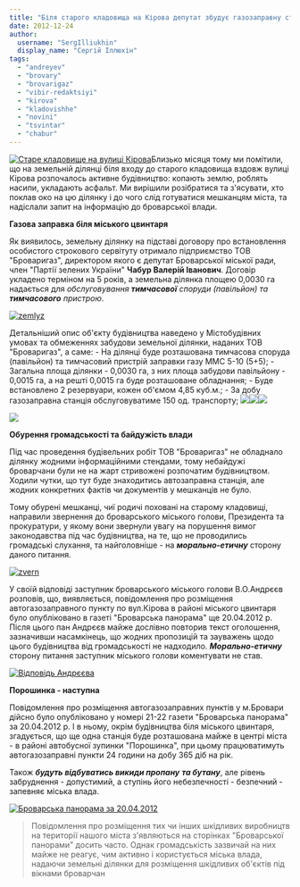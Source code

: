 ```yaml
---
title: "Біля старого кладовища на Кірова депутат збудує газозаправну станцію"
date: 2012-12-24
author: 
  username: "SergIlliukhin"
  display_name: "Сергій Іллюхін"
tags: 
  - "andreyev"
  - "brovary"
  - "brovarigaz"
  - "vibir-redaktsiyi"
  - "kirova"
  - "kladovishhe"
  - "novini"
  - "tsvintar"
  - "chabur"
---
```


[![](https://mpz.brovary.org/wp-content/uploads/2012/12/DSC_1625.jpg "Старе кладовище на вулиці Кірова")](https://mpz.brovary.org/wp-content/uploads/2012/12/DSC_1625.jpg)Близько місяця тому ми помітили, що на земельній ділянці біля входу до старого кладовища вздовж вулиці Кірова розпочалось активне будівництво: копають землю, роблять насипи, укладають асфальт. Ми вирішили розібратися та з'ясувати, хто поклав око на цю ділянку і до чого слід готуватися мешканцям міста, та надіслали запит на інформацію до броварської влади.

**Газова заправка біля міського цвинтаря**

Як виявилось, земельну ділянку на підставі договору про встановлення особистого строкового сервітуту отримало підприємство ТОВ "Броваригаз", директором якого є депутат Броварської міської ради, член "Партії зелених України" **Чабур Валерій Іванович**. Договір укладено терміном на 5 років, а земельна ділянка площею 0,0030 га надається для _обслуговування **тимчасової** споруди (павільйон) та **тимчасового** пристрою_.

[![](https://mpz.brovary.org/wp-content/uploads/2012/12/zemlyz.jpg "zemlyz")](https://mpz.brovary.org/wp-content/uploads/2012/12/zemlyz.jpg)

Детальніший опис об'єкту будівництва наведено у Містобудівних умовах та обмеженнях забудови земельної ділянки, наданих ТОВ "Броваригаз", а саме: - На ділянці буде розташована тимчасова споруда (павільйон) та тимчасовий пристрій заправки газу ММС 5-10 (5+5); - Загальна площа ділянки - 0,0030 га, з них площа забудови павільйону - 0,0015 га, а на решті 0,0015 га буде розташоване обладнання; - Буде встановлено 2 резервуари, кожен об'ємом 4,85 куб.м.; - За добу газозаправна станція обслуговуватиме 150 од. транспорту; [![](https://mpz.brovary.org/wp-content/uploads/2012/12/pg1.png)](https://mpz.brovary.org/wp-content/uploads/2012/12/pg1.png)[![](https://mpz.brovary.org/wp-content/uploads/2012/12/pg2.png)](https://mpz.brovary.org/wp-content/uploads/2012/12/pg2.png)[![](https://mpz.brovary.org/wp-content/uploads/2012/12/pg3.png)](https://mpz.brovary.org/wp-content/uploads/2012/12/pg3.png)

[![](https://mpz.brovary.org/wp-content/uploads/2012/12/photo2-001.jpg)](https://mpz.brovary.org/wp-content/uploads/2012/12/photo2-001.jpg)

**Обурення громадськості та байдужість влади**

Під час проведення будівельних робіт ТОВ "Броваригаз" не обладнало ділянку жодними інформаційними стендами, тому небайдужі броварчани були не на жарт стривожені розпочатим будівництвом. Ходили чутки, що тут буде знаходитись автозаправна станція, але жодних конкретних фактів чи документів у мешканців не було.

Тому обурені мешканці, чиї родичі поховані на старому кладовищі, направили звернення до броварського міського голови, Президента та прокуратури, у якому вони звернули увагу на порушення вимог законодавства під час будівництва, на те, що не проводились громадські слухання, та найголовніше - на _**морально-етичну**_ сторону даного питання.

[![](https://mpz.brovary.org/wp-content/uploads/2012/12/zvern.jpg "zvern")](https://mpz.brovary.org/wp-content/uploads/2012/12/zvern.jpg)

У своїй відповіді заступник броварського міського голови В.О.Андрєєв розповів, що, виявляється, повідомлення про розміщення автогазозаправного пункту по вул.Кірова в районі міського цвинтаря було опубліковано в газеті "Броварська панорама" ще 20.04.2012 р. Після цього пан Андрєєв майже дослівно повторив текст оголошення, зазначивши насамкінець, що жодних пропозицій та зауважень щодо цього будівництва від громадськості не надходило. _**Морально-етичну**_ сторону питання заступник міського голови коментувати не став.

[![](https://mpz.brovary.org/wp-content/uploads/2012/12/vd.jpg "Відповідь Андрєєва")](https://mpz.brovary.org/wp-content/uploads/2012/12/vd.jpg)

**Порошинка - наступна**

Повідомлення про розміщення автогазозаправних пунктів у м.Бровари дійсно було опубліковано у номері 21-22 газети "Броварська панорама" за 20.04.2012 р. І в ньому, окрім будівництва біля міського цвинтаря, згадується, що ще одна станція буде розташована майже в центрі міста - в районі автобусної зупинки "Порошинка", при цьому працюватимуть автогазозаправні пункти 24 години на добу 365 діб на рік.

Також _**будуть відбуватись викиди пропану** **та бутану**_, але рівень забруднення - допустимий, а ступінь його небезпечності - безпечний - запевняє міська влада.

[![](https://mpz.brovary.org/wp-content/uploads/2012/12/brama.png "Броварська панорама за 20.04.2012")](https://mpz.brovary.org/wp-content/uploads/2012/12/brama.png)

> Повідомлення про розміщення тих чи інших шкідливих виробництв на території нашого міста з'являються на сторінках "Броварської панорами" досить часто. Однак громадськість зазвичай на них майже не реагує, чим активно і користується міська влада, надаючи земельні ділянки для розміщення шкідливих об'єктів під вікнами броварчан

